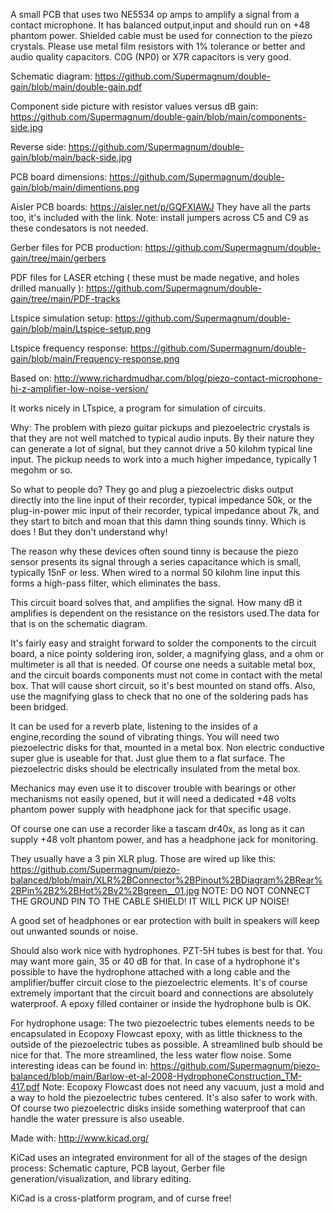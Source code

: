 A small PCB that uses two NE5534 op amps to amplify a signal from a contact microphone.
It has balanced output,input and should run on +48 phantom power.
Shielded cable must be used for connection to the piezo crystals.
Please use metal film resistors with 1% tolerance or better and audio quality capacitors.
C0G (NP0) or X7R capacitors is very good.

Schematic diagram:
https://github.com/Supermagnum/double-gain/blob/main/double-gain.pdf

Component side picture with resistor values versus dB gain:
https://github.com/Supermagnum/double-gain/blob/main/components-side.jpg

Reverse side:
https://github.com/Supermagnum/double-gain/blob/main/back-side.jpg

PCB board dimensions:
https://github.com/Supermagnum/double-gain/blob/main/dimentions.png

Aisler PCB boards:
https://aisler.net/p/GQFXIAWJ
They have all the parts too, it's included with the link.
Note: install jumpers across C5 and C9 as these condesators is not needed.

Gerber files for PCB production:
https://github.com/Supermagnum/double-gain/tree/main/gerbers

PDF files for LASER etching ( these must be made negative, and holes drilled manually ):
https://github.com/Supermagnum/double-gain/tree/main/PDF-tracks

Ltspice simulation setup:
https://github.com/Supermagnum/double-gain/blob/main/Ltspice-setup.png

Ltspice frequency response:
https://github.com/Supermagnum/double-gain/blob/main/Frequency-response.png



Based on:
http://www.richardmudhar.com/blog/piezo-contact-microphone-hi-z-amplifier-low-noise-version/

It works nicely in LTspice, a program for simulation of circuits.

Why: The problem with piezo guitar pickups and piezoelectric crystals is that they are not well matched to typical audio inputs. By their nature they can generate a lot of signal, but they cannot drive a 50 kilohm typical line input. The pickup needs to work into a much higher impedance, typically 1 megohm or so.

So what to people do? They go and plug a piezoelectric disks output directly into the line input of their recorder, typical impedance 50k, or the plug-in-power mic input of their recorder, typical impedance about 7k, and they start to bitch and moan that this damn thing sounds tinny. Which is does ! But they don't understand why!

The reason why these devices often sound tinny is because the piezo sensor presents its signal through a series capacitance which is small, typically 15nF or less. When wired to a normal 50 kilohm line input this forms a high-pass filter, which eliminates the bass.

This circuit board solves that, and amplifies the signal. How many dB it amplifies is dependent on the resistance on the resistors used.The data for that is on the schematic diagram.

It's fairly easy and straight forward to solder the components to the circuit board, a nice pointy soldering iron, solder, a magnifying glass, and a ohm or multimeter is all that is needed. Of course one needs a suitable metal box, and the circuit boards components must not come in contact with the metal box. That will cause short circuit, so it's best mounted on stand offs. Also, use the magnifying glass to check that no one of the soldering pads has been bridged.

It can be used for a reverb plate, listening to the insides of a engine,recording the sound of vibrating things. You will need two piezoelectric disks for that, mounted in a metal box. Non electric conductive super glue is useable for that. Just glue them to a flat surface. The piezoelectric disks should be electrically insulated from the metal box.

Mechanics may even use it to discover trouble with bearings or other mechanisms not easily opened, but it will need a dedicated +48 volts phantom power supply with headphone jack for that specific usage.

Of course one can use a recorder like a tascam dr40x, as long as it can supply +48 volt phantom power, and has a headphone jack for monitoring.

They usually have a 3 pin XLR plug. Those are wired up like this: https://github.com/Supermagnum/piezo-balanced/blob/main/XLR%2BConnector%2BPinout%2BDiagram%2BRear%2BPin%2B2%2BHot%2Bv2%2Bgreen__01.jpg NOTE: DO NOT CONNECT THE GROUND PIN TO THE CABLE SHIELD! IT WILL PICK UP NOISE!

A good set of headphones or ear protection with built in speakers will keep out unwanted sounds or noise.

Should also work nice with hydrophones. PZT-5H tubes is best for that. You may want more gain, 35 or 40 dB for that. 
In case of a hydrophone it's possible to have the hydrophone attached with a long cable and the amplifier/buffer circuit close to the piezoelectric elements. It's of course extremely important that the circuit board and connections are absolutely waterproof. A epoxy filled container or inside the hydrophone bulb is OK.

For hydrophone usage: The two piezoelectric tubes elements needs to be encapsulated in Ecopoxy Flowcast epoxy, with as little thickness to the outside of the piezoelectric tubes as possible. A streamlined bulb should be nice for that. The more streamlined, the less water flow noise. Some interesting ideas can be found in: https://github.com/Supermagnum/piezo-balanced/blob/main/Barlow-et-al-2008-HydrophoneConstruction_TM-417.pdf Note: Ecopoxy Flowcast does not need any vacuum, just a mold and a way to hold the piezoelectric tubes centered. It's also safer to work with. Of course two piezoelectric disks inside something waterproof that can handle the water pressure is also useable.

Made with: http://www.kicad.org/

KiCad uses an integrated environment for all of the stages of the design process: Schematic capture, PCB layout, Gerber file generation/visualization, and library editing.

KiCad is a cross-platform program, and of curse free!



